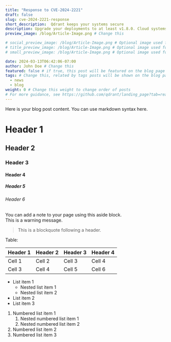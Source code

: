 ```yaml
---
title: "Response to CVE-2024-2221"
draft: false
slug: cve-2024-2221-response
short_description:  Qdrant keeps your systems secure
description: Upgrade your deployments to at least v1.8.0. Cloud systems not materially affected.
preview_image: /blog/Article-Image.png # Change this

# social_preview_image: /blog/Article-Image.png # Optional image used for link previews
# title_preview_image: /blog/Article-Image.png # Optional image used for blog post title
# small_preview_image: /blog/Article-Image.png # Optional image used for small preview in the list of blog posts

date: 2024-03-13T06:42:06-07:00
author: John Doe # Change this
featured: false # if true, this post will be featured on the blog page
tags: # Change this, related by tags posts will be shown on the blog page
  - news
  - blog
weight: 0 # Change this weight to change order of posts
# For more guidance, see https://github.com/qdrant/landing_page?tab=readme-ov-file#blog
---
```


Here is your blog post content. You can use markdown syntax here.

# Header 1
## Header 2
### Header 3
#### Header 4
##### Header 5
###### Header 6

<aside role="alert">
  You can add a note to your page using this aside block.
</aside>

<aside role="status">
  This is a warning message.
</aside>

> This is a blockquote following a header.

Table:

| Header 1 | Header 2 | Header 3 | Header 4 |
| -------- | -------- | -------- | -------- |
| Cell 1   | Cell 2   | Cell 3   | Cell 4   |
| Cell 3   | Cell 4   | Cell 5   | Cell 6   |

- List item 1
    - Nested list item 1
    - Nested list item 2
- List item 2
- List item 3

1. Numbered list item 1
    1. Nested numbered list item 1
    2. Nested numbered list item 2
2. Numbered list item 2
3. Numbered list item 3
